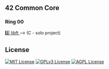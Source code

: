 ## 42 Common Core

### Ring 00

[0️⃣ libft ](https://github.com/f-corvaro/42.common_core/tree/main/libft) --> (C - solo project)

## License

[![MIT License](https://img.shields.io/badge/License-MIT-green.svg)](https://choosealicense.com/licenses/mit/)
[![GPLv3 License](https://img.shields.io/badge/License-GPL%20v3-yellow.svg)](https://opensource.org/licenses/)
[![AGPL License](https://img.shields.io/badge/license-AGPL-blue.svg)](http://www.gnu.org/licenses/agpl-3.0)
